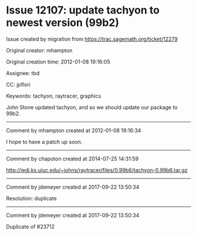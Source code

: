 # Issue 12107: update tachyon to newest version (99b2)

Issue created by migration from https://trac.sagemath.org/ticket/12279

Original creator: mhampton

Original creation time: 2012-01-08 19:16:05

Assignee: tbd

CC:  jpflori

Keywords: tachyon, raytracer, graphics

John Stone updated tachyon, and so we should update our package to 99b2.


---

Comment by mhampton created at 2012-01-08 19:16:34

I hope to have a patch up soon.


---

Comment by chapoton created at 2014-07-25 14:31:59

http://jedi.ks.uiuc.edu/~johns/raytracer/files/0.99b6/tachyon-0.99b6.tar.gz


---

Comment by jdemeyer created at 2017-09-22 13:50:34

Resolution: duplicate


---

Comment by jdemeyer created at 2017-09-22 13:50:34

Duplicate of #23712
